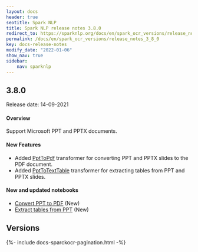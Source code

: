 ```yaml
---
layout: docs
header: true
seotitle: Spark NLP
title: Spark NLP release notes 3.8.0
redirect_to: https://sparknlp.org/docs/en/spark_ocr_versions/release_notes_3_8_0
permalink: /docs/en/spark_ocr_versions/release_notes_3_8_0
key: docs-release-notes
modify_date: "2022-01-06"
show_nav: true
sidebar:
    nav: sparknlp
---
```


<div class="h3-box" markdown="1">

## 3.8.0

Release date: 14-09-2021

#### Overview

Support Microsoft PPT and PPTX documents.

#### New Features

* Added [PptToPdf](ocr_pipeline_components#ppttopdf) transformer for converting PPT and PPTX slides to the PDF document.
* Added [PptToTextTable](ocr_pipeline_components#ppttotexttable) transformer for extracting tables from PPT and PPTX slides.


#### New and updated notebooks

* [Convert PPT to PDF](https://github.com/JohnSnowLabs/spark-ocr-workshop/blob/3.8.0/jupyter/SparkOcrPptToPdf.ipynb) (New)
* [Extract tables from PPT](https://github.com/JohnSnowLabs/spark-ocr-workshop/blob/3.8.0/jupyter/SparkOcrPptToTextTable.ipynb) (New)

</div><div class="prev_ver h3-box" markdown="1">

## Versions

</div>
{%- include docs-sparckocr-pagination.html -%}